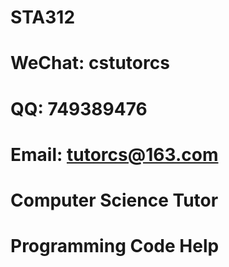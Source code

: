 # STA312

# WeChat: cstutorcs

# QQ: 749389476

# Email: tutorcs@163.com

# Computer Science Tutor

# Programming Code Help
